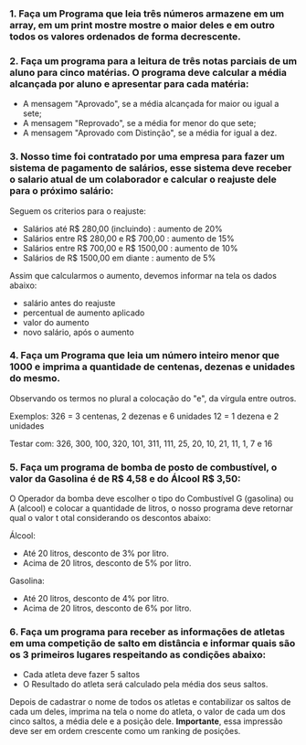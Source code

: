 ### 1. Faça um Programa que leia três números armazene em um array, em um print mostre mostre o maior deles e em outro todos os valores ordenados de forma decrescente.

### 2. Faça um programa para a leitura de três notas parciais de um aluno para cinco matérias. O programa deve calcular a média alcançada por aluno e apresentar para cada matéria:

* A mensagem "Aprovado", se a média alcançada for maior ou igual a sete;
* A mensagem "Reprovado", se a média for menor do que sete;
* A mensagem "Aprovado com Distinção", se a média for igual a dez.

### 3. Nosso time foi contratado por uma empresa para fazer um sistema de pagamento de salários, esse sistema deve receber o salario atual de um colaborador e calcular o reajuste dele para o próximo salário:

Seguem os criterios para o reajuste:
* Salários até R$ 280,00 (incluindo) : aumento de 20%
* Salários entre R$ 280,00 e R$ 700,00 : aumento de 15%
* Salários entre R$ 700,00 e R$ 1500,00 : aumento de 10%
* Salários de R$ 1500,00 em diante : aumento de 5% 

Assim que calcularmos o aumento, devemos informar na tela os dados abaixo:

* salário antes do reajuste
* percentual de aumento aplicado
* valor do aumento
* novo salário, após o aumento


### 4. Faça um Programa que leia um número inteiro menor que 1000 e imprima a quantidade de centenas, dezenas e unidades do mesmo.

Observando os termos no plural a colocação do "e", da vírgula entre outros. 

Exemplos:
  326 = 3 centenas, 2 dezenas e 6 unidades
  12 = 1 dezena e 2 unidades 

Testar com: 326, 300, 100, 320, 101, 311, 111, 25, 20, 10, 21, 11, 1, 7 e 16



### 5. Faça um programa de bomba de posto de combustível, o valor da Gasolina é de R$ 4,58 e do Álcool R$ 3,50:
  O Operador da bomba deve escolher o tipo do Combustível G (gasolina) ou A (alcool) e colocar a quantidade de litros, o nosso programa deve retornar qual o valor t otal considerando os descontos abaixo:

Álcool:
  * Até 20 litros, desconto de 3% por litro.
  * Acima de 20 litros, desconto de 5% por litro.
    
Gasolina:
  * Até 20 litros, desconto de 4% por litro.
  * Acima de 20 litros, desconto de 6% por litro.

### 6. Faça um programa para receber as informações de atletas em uma competição de salto em distância e informar quais são os 3 primeiros lugares respeitando as condições abaixo:

  * Cada atleta deve fazer 5 saltos
  * O Resultado do atleta será calculado pela média dos seus saltos.
  
 Depois de cadastrar o nome de todos os atletas e contabilizar os saltos de cada um deles, imprima na tela o nome do atleta, o valor de cada um dos cinco saltos, a média dele e a posição dele.
 **Importante**, essa impressão deve ser em ordem crescente como um ranking de posições.


